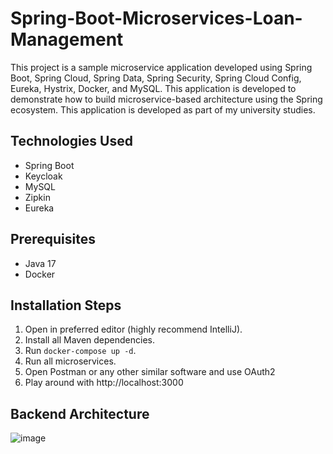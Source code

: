 # Spring-Boot-Microservices-Loan-Management


This project is a sample microservice application developed using Spring Boot, Spring Cloud, Spring Data, Spring Security, Spring Cloud Config, Eureka, Hystrix, Docker, and MySQL. This application is developed to demonstrate how to build microservice-based architecture using the Spring ecosystem. This application is developed as part of my university studies.

## Technologies Used

- Spring Boot
- Keycloak
- MySQL
- Zipkin
- Eureka

## Prerequisites

- Java 17
- Docker

## Installation Steps

1. Open in preferred editor (highly recommend IntelliJ).
2. Install all Maven dependencies.
3. Run `docker-compose up -d`.
4. Run all microservices.
5. Open Postman or any other similar software and use OAuth2
6. Play around with http://localhost:3000

## Backend Architecture

![image](https://user-images.githubusercontent.com/68187294/235036506-7217d7eb-751a-4c95-a553-1b887d8acc00.png)

